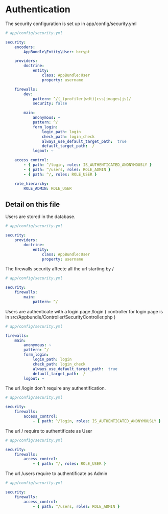 Authentication
======================

The security configuration is set up in app/config/security.yml

	
```yaml
# app/config/security.yml

security:
    encoders:
        AppBundle\Entity\User: bcrypt

    providers:
        doctrine:
            entity:
                class: AppBundle:User
                property: username

    firewalls:
        dev:
            pattern: ^/(_(profiler|wdt)|css|images|js)/
            security: false

        main:
            anonymous: ~
            pattern: ^/
            form_login:
                login_path: login
                check_path: login_check
                always_use_default_target_path:  true
                default_target_path:  /
            logout: ~

    access_control:
        - { path: ^/login, roles: IS_AUTHENTICATED_ANONYMOUSLY }
        - { path: ^/users, roles: ROLE_ADMIN }
        - { path: ^/, roles: ROLE_USER }

    role_hierarchy:
        ROLE_ADMIN: ROLE_USER

```

## Detail on this file

Users are stored in the database.

```yaml
# app/config/security.yml

security:
    providers:
        doctrine:
            entity:
                class: AppBundle:User
                property: username
```


The firewalls security affecte all the url starting by /
```yaml
# app/config/security.yml

security:
	firewalls:
	    main:
	        pattern: ^/
```

Users are authenticate with a login page /login ( controller for login page is in src/Appbundle/Controller/SecurityController.php )

```yaml
# app/config/security.yml

firewalls:
    main:
        anonymous: ~
        pattern: ^/
        form_login:
            login_path: login
            check_path: login_check
            always_use_default_target_path:  true
            default_target_path:  /
        logout: ~
```

The url /login don't require any authentification.

```yaml
# app/config/security.yml

security:
	firewalls:
		access_control:
	    	- { path: ^/login, roles: IS_AUTHENTICATED_ANONYMOUSLY }
```

The url / require to authentificate as User

```yaml
# app/config/security.yml

security:
	firewalls:
    	access_control:
        	- { path: ^/, roles: ROLE_USER }
```

The url /users require to authentificate as Admin

```yaml
# app/config/security.yml

security:
	firewalls:
    	access_control:
        	- { path: ^/users, roles: ROLE_ADMIN }
```
